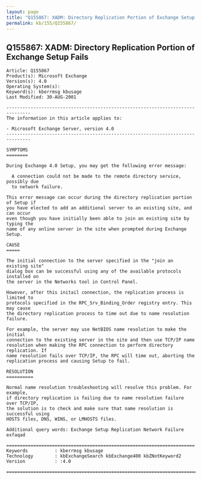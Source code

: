 ```yaml
---
layout: page
title: "Q155867: XADM: Directory Replication Portion of Exchange Setup Fails"
permalink: kb/155/Q155867/
---
```


## Q155867: XADM: Directory Replication Portion of Exchange Setup Fails

	Article: Q155867
	Product(s): Microsoft Exchange
	Version(s): 4.0
	Operating System(s): 
	Keyword(s): kberrmsg kbusage
	Last Modified: 30-AUG-2001
	
	-------------------------------------------------------------------------------
	The information in this article applies to:
	
	- Microsoft Exchange Server, version 4.0 
	-------------------------------------------------------------------------------
	
	SYMPTOMS
	========
	
	During Exchange 4.0 Setup, you may get the following error message:
	
	  A connection could not be made to the remote directory service, possibly due
	  to network failure.
	
	This error message can occur during the directory replication portion of Setup if
	you have elected to add an additional server to an existing site, and can occur
	even though you have initially been able to join an existing site by typing the
	name of any online server in the site when prompted during Exchange Setup.
	
	CAUSE
	=====
	
	The initial connection to the server specified in the "join an existing site"
	dialog box can be successful using any of the available protocols installed on
	the server in the Networks tool in Control Panel.
	
	However, after this initail connection, the replication process is limited to
	protocols specified in the RPC_Srv_Binding_Order registry entry. This may cause
	the directory replication process to time out due to name resolution failure.
	
	For example, the server may use NetBIOS name resolution to make the initial
	connection to the existing server in the site and then use TCP/IP name
	resolution when making the RPC connection to perform directory replication. If
	name resolution fails over TCP/IP, the RPC will time out, aborting the
	replication process and causing Setup to fail.
	
	RESOLUTION
	==========
	
	Normal name resolution troubleshooting will resolve this problem. For example,
	if directory replication is failing due to name resolution failure over TCP/IP,
	the solution is to check and make sure that name resolution is successful using
	HOSTS files, DNS, WINS, or LMHOSTS files.
	
	Additional query words: Exchange Setup Replication Network Failure exfaqad
	
	======================================================================
	Keywords          : kberrmsg kbusage 
	Technology        : kbExchangeSearch kbExchange400 kbZNotKeyword2
	Version           : :4.0
	
	=============================================================================
	
